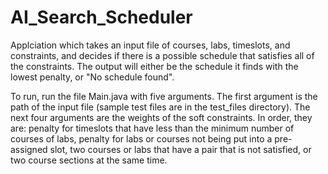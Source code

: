# AI_Search_Scheduler

Applciation which takes an input file of courses, labs, timeslots, and constraints, and decides if there is a possible schedule that satisfies all of the constraints. The output will either be the schedule it finds with the lowest penalty, or "No schedule found".

To run, run the file Main.java with five arguments. The first argument is the path of the input file (sample test files are in the test_files directory). The next four arguments are the weights of the soft constraints. In order, they are: penalty for timeslots that have less than the minimum number of courses of labs, penalty for labs or courses not being put into a pre-assigned slot, two courses or labs that have a pair that is not satisfied, or two course sections at the same time.
